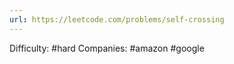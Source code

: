 ```yaml
---
url: https://leetcode.com/problems/self-crossing
---
```


Difficulty: #hard
Companies: #amazon #google